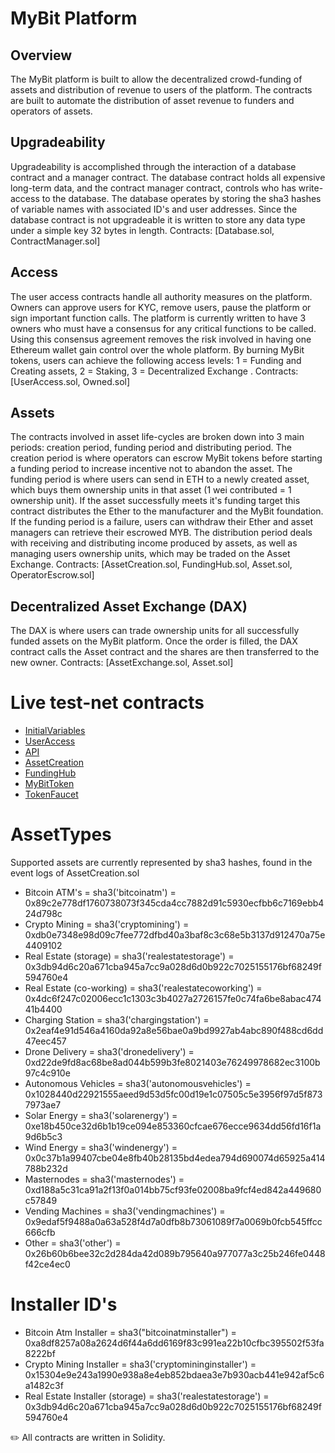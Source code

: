 # MyBit Platform

## Overview
The MyBit platform is built to allow the decentralized crowd-funding of assets and distribution of revenue to users of the platform. The contracts are built to automate the distribution of asset revenue to funders and operators of assets.

## Upgradeability
Upgradeability is accomplished through the interaction of a database contract and a manager contract. The database contract holds all expensive long-term data, and the contract manager contract, controls who has write-access to the database. The database operates by storing the sha3 hashes of variable names with associated ID's and user addresses. Since the database contract is not upgradeable it is written to store any data type under a simple key 32 bytes in length.  Contracts: [Database.sol, ContractManager.sol]

## Access
The user access contracts handle all authority measures on the platform. Owners can approve users for KYC, remove users, pause the platform or sign important function calls. The platform is currently written to have 3 owners who must have a consensus for any critical functions to be called. Using this consensus agreement removes the risk involved in having one Ethereum wallet gain control over the whole platform.
By burning MyBit tokens, users can achieve the following access levels: 1 = Funding and Creating assets, 2 = Staking, 3 = Decentralized Exchange . Contracts: [UserAccess.sol, Owned.sol]

## Assets
The contracts involved in asset life-cycles are broken down into 3 main periods: creation period, funding period and distributing period. The creation period is where operators can escrow MyBit tokens before starting a funding period to increase incentive not to abandon the asset. The funding period is where users can send in ETH to a newly created asset, which buys them ownership units in that asset (1 wei contributed = 1 ownership unit). If the asset successfully meets it's funding target this contract distributes the Ether to the manufacturer and the MyBit foundation. If the funding period is a failure, users can withdraw their Ether and asset managers can retrieve their escrowed MYB. The distribution period deals with receiving and distributing income produced by assets, as well as managing users ownership units, which may be traded on the Asset Exchange. Contracts: [AssetCreation.sol, FundingHub.sol, Asset.sol, OperatorEscrow.sol]

## Decentralized Asset Exchange (DAX)
The DAX is where users can trade ownership units for all successfully funded assets on the MyBit platform. Once the order is filled, the DAX contract calls the Asset contract and the shares are then transferred to the new owner. Contracts: [AssetExchange.sol, Asset.sol]

# Live test-net contracts 
* [InitialVariables](https://ropsten.etherscan.io/address/0x9e6606dedcf9d4960f8652abe2d624a048231841#code)
* [UserAccess](https://ropsten.etherscan.io/address/0xb14c50bb7530c71e14f28498bad1f65d10b5b3a9#code)
* [API](https://ropsten.etherscan.io/address/0x139ebd700b089f51a9dd90c0403e5326b1426f3b#code)
* [AssetCreation](https://ropsten.etherscan.io/address/0xb00bb34e0b0e60e5a7b59908aa4a368f50686635#code)
* [FundingHub](https://ropsten.etherscan.io/address/0xfc2cb1a08ac82852a7fd20c763fa31dd819d7812)
* [MyBitToken](https://ropsten.etherscan.io/address/0xbb07c8c6e7cd15e2e6f944a5c2cac056c5476151#code)
* [TokenFaucet](https://ropsten.etherscan.io/address/0x66652784bd48b69d9f20c9046b67150351023707#code)

# AssetTypes 
Supported assets are currently represented by sha3 hashes, found in the event logs of AssetCreation.sol

* Bitcoin ATM's = sha3('bitcoinatm') = 0x89c2e778df1760738073f345cda4cc7882d91c5930ecfbb6c7169ebb424d798c
* Crypto Mining = sha3('cryptomining') = 0xdb0e7348e98d09c7fee772dfbd40a3baf8c3c68e5b3137d912470a75e4409102
* Real Estate (storage) = sha3('realestatestorage') = 0x3db94d6c20a671cba945a7cc9a028d6d0b922c7025155176bf68249f594760e4
* Real Estate (co-working) = sha3('realestatecoworking') = 0x4dc6f247c02006ecc1c1303c3b4027a2726157fe0c74fa6be8abac47441b4400
* Charging Station = sha3('chargingstation') = 0x2eaf4e91d546a4160da92a8e56bae0a9bd9927ab4abc890f488cd6dd47eec457
* Drone Delivery = sha3('dronedelivery') = 0xd22de9fd8ac68be8ad044b599b3fe8021403e76249978682ec3100b97c4c910e
* Autonomous Vehicles = sha3('autonomousvehicles') = 0x1028440d22921555aeed9d53d5fc00d19e1c07505c5e3956f97d5f8737973ae7
* Solar Energy = sha3('solarenergy') = 0xe18b450ce32d6b1b19ce094e853360cfcae676ecce9634dd56fd16f1a9d6b5c3
* Wind Energy = sha3('windenergy') = 0x0c37b1a99407cbe04e8fb40b28135bd4edea794d690074d65925a414788b232d
* Masternodes = sha3('masternodes') = 0xd188a5c31ca91a2f13f0a014bb75cf93fe02008ba9fcf4ed842a449680c57849
* Vending Machines = sha3('vendingmachines') = 0x9edaf5f9488a0a63a528f4d7a0dfb8b73061089f7a0069b0fcb545ffcc666cfb
* Other = sha3('other') = 0x26b60b6bee32c2d284da42d089b795640a977077a3c25b246fe0448f42ce4ec0

# Installer ID's
* Bitcoin Atm Installer = sha3("bitcoinatminstaller") = 0xa8df8257a08a2624d6f44a6dd6169f83c991ea22b10cfbc395502f53fa8222bf
* Crypto Mining Installer = sha3('cryptomininginstaller') = 0x15304e9e243a1990e938a8e4eb852bdaea3e7b930acb441e942af5c6a1482c3f
* Real Estate Installer (storage) = sha3('realestatestorage') = 0x3db94d6c20a671cba945a7cc9a028d6d0b922c7025155176bf68249f594760e4

:pencil2:  All contracts are written in Solidity.
